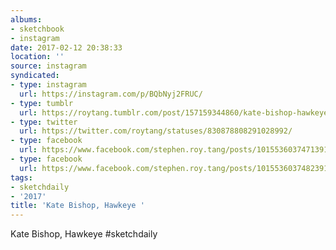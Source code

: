 ```yaml
---
albums:
- sketchbook
- instagram
date: 2017-02-12 20:38:33
location: ''
source: instagram
syndicated:
- type: instagram
  url: https://instagram.com/p/BQbNyj2FRUC/
- type: tumblr
  url: https://roytang.tumblr.com/post/157159344860/kate-bishop-hawkeye-sketchdaily
- type: twitter
  url: https://twitter.com/roytang/statuses/830878808291028992/
- type: facebook
  url: https://www.facebook.com/stephen.roy.tang/posts/10155360374713912:0
- type: facebook
  url: https://www.facebook.com/stephen.roy.tang/posts/10155360374823912
tags:
- sketchdaily
- '2017'
title: 'Kate Bishop, Hawkeye '
---
```


Kate Bishop, Hawkeye #sketchdaily
